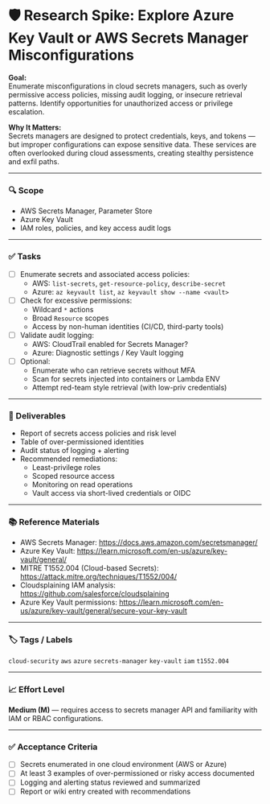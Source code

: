 # 🛡️ Research Spike: Explore Azure Key Vault or AWS Secrets Manager Misconfigurations

**Goal:**  
Enumerate misconfigurations in cloud secrets managers, such as overly permissive access policies, missing audit logging, or insecure retrieval patterns. Identify opportunities for unauthorized access or privilege escalation.

**Why It Matters:**  
Secrets managers are designed to protect credentials, keys, and tokens — but improper configurations can expose sensitive data. These services are often overlooked during cloud assessments, creating stealthy persistence and exfil paths.

---

### 🔍 Scope
- AWS Secrets Manager, Parameter Store
- Azure Key Vault
- IAM roles, policies, and key access audit logs

---

### ✅ Tasks
- [ ] Enumerate secrets and associated access policies:
  - AWS: `list-secrets`, `get-resource-policy`, `describe-secret`
  - Azure: `az keyvault list`, `az keyvault show --name <vault>`
- [ ] Check for excessive permissions:
  - Wildcard `*` actions
  - Broad `Resource` scopes
  - Access by non-human identities (CI/CD, third-party tools)
- [ ] Validate audit logging:
  - AWS: CloudTrail enabled for Secrets Manager?
  - Azure: Diagnostic settings / Key Vault logging
- [ ] Optional:
  - Enumerate who can retrieve secrets without MFA
  - Scan for secrets injected into containers or Lambda ENV
  - Attempt red-team style retrieval (with low-priv credentials)

---

### 🎯 Deliverables
- Report of secrets access policies and risk level
- Table of over-permissioned identities
- Audit status of logging + alerting
- Recommended remediations:
  - Least-privilege roles
  - Scoped resource access
  - Monitoring on read operations
  - Vault access via short-lived credentials or OIDC

---

### 📚 Reference Materials
- AWS Secrets Manager: https://docs.aws.amazon.com/secretsmanager/  
- Azure Key Vault: https://learn.microsoft.com/en-us/azure/key-vault/general/  
- MITRE T1552.004 (Cloud-based Secrets): https://attack.mitre.org/techniques/T1552/004/  
- Cloudsplaining IAM analysis: https://github.com/salesforce/cloudsplaining  
- Azure Key Vault permissions: https://learn.microsoft.com/en-us/azure/key-vault/general/secure-your-key-vault

---

### 🏷️ Tags / Labels
`cloud-security` `aws` `azure` `secrets-manager` `key-vault` `iam` `t1552.004`

---

### 📈 Effort Level
**Medium (M)** — requires access to secrets manager API and familiarity with IAM or RBAC configurations.

---

### ✅ Acceptance Criteria
- [ ] Secrets enumerated in one cloud environment (AWS or Azure)
- [ ] At least 3 examples of over-permissioned or risky access documented
- [ ] Logging and alerting status reviewed and summarized
- [ ] Report or wiki entry created with recommendations
